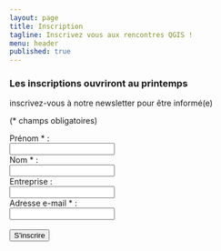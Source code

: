 ```yaml
---
layout: page
title: Inscription
tagline: Inscrivez vous aux rencontres QGIS !
menu: header
published: true
---
```


<!---
### Demande d'attestation de présence

[Merci Framaforms](https://framaforms.org/demande-attestation-de-presence-journees-qgis-2024-1710853124)
--->

### Les inscriptions ouvriront au printemps

inscrivez-vous à notre newsletter pour être informé(e)

<div class="newsletter">
    <p>(* champs obligatoires)</p>
    <form method="POST" action="https://post.express-mailing.com/gestion/abonnement.php">
      <input type="hidden" name="liste" value="F34C2572">
      Prénom * :<br/>
      <input type="text" name="prenom" required><br/>
      Nom * :<br/>
      <input type="text" name="nom" required onkeyup="this.value = this.value.toUpperCase();"><br/>
      Entreprise :<br/>
      <input type="text" name="societe"><br/>
      Adresse e-mail * :<br/>
      <input type="text" name="email" required><br/><br/>
      <input type="submit" value="S'inscrire">
    </form>
</div>
<!---
#### Les inscriptions pour les journées 2024 sont ouvertes

Rendez-vous sur HelloAsso : [Journées utilisateurs QGIS francophone 2024](https://www.helloasso.com/associations/osgeo-fr/evenements/journees-utilisateur-qgis-francophone-2024)

Pour rappel le programme est en ligne sur la page [programme](/z20_programme.html)

--->
